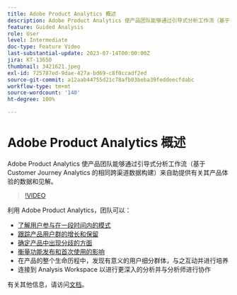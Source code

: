 ```yaml
---
title: Adobe Product Analytics 概述
description: Adobe Product Analytics 使产品团队能够通过引导式分析工作流（基于 Customer Journey Analytics 的相同跨渠道数据构建）来自助提供有关其产品体验的数据和见解。
feature: Guided Analysis
role: User
level: Intermediate
doc-type: Feature Video
last-substantial-update: 2023-07-14T00:00:00Z
jira: KT-13650
thumbnail: 3421621.jpeg
exl-id: 725787ed-9dae-427a-bd69-c8f0ccadf2ed
source-git-commit: a12aab44755d21c78afb03beba39feddeecfdabc
workflow-type: tm+mt
source-wordcount: '140'
ht-degree: 100%

---
```


# Adobe Product Analytics 概述

Adobe Product Analytics 使产品团队能够通过引导式分析工作流（基于 Customer Journey Analytics 的相同跨渠道数据构建）来自助提供有关其产品体验的数据和见解。

>[!VIDEO](https://video.tv.adobe.com/v/3421621/?learn=on)

利用 Adobe Product Analytics，团队可以：

* [了解用户参与在一段时间内的模式](../guided-analysis/trends/usage-trends-analysis.md)
* [跟踪产品用户群的增长和保留](../guided-analysis/user-growth/active-user-growth-analysis.md)
* [确定产品中出现分歧的方面](../guided-analysis/funnel/funnel-friction-analysis.md)
* [衡量功能发布和首次使用的影响](../guided-analysis/impact/release-impact-analysis.md)
* 在产品的整个生命历程中，发现有意义的用户细分群体，与之互动并进行培养
* 连接到 Analysis Workspace 以进行更深入的分析并与分析师进行协作

有关其他信息，请访问[文档](https://experienceleague.adobe.com/zh-hans/docs/analytics-platform/using/guided-analysis/overview)。
